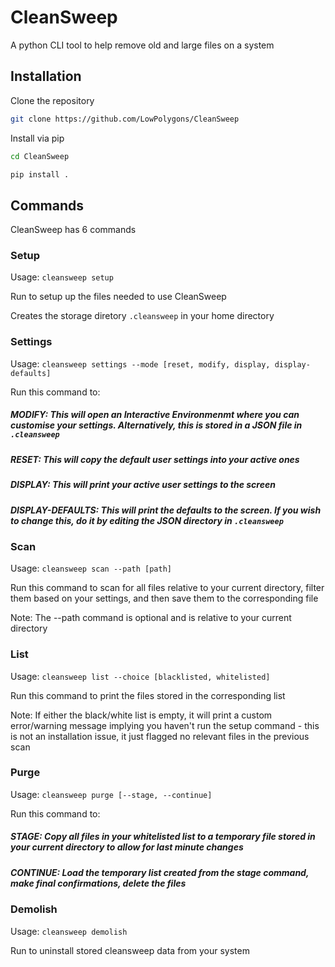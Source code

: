 # CleanSweep
A python CLI tool to help remove old and large files on a system


## Installation

Clone the repository

```bash
git clone https://github.com/LowPolygons/CleanSweep
```

Install via pip

```bash
cd CleanSweep

pip install .
```


## Commands

CleanSweep has 6 commands


### Setup
Usage: `cleansweep setup` 

Run to setup up the files needed to use CleanSweep

Creates the storage diretory `.cleansweep` in your home directory


### Settings
Usage: `cleansweep settings --mode [reset, modify, display, display-defaults]` 

Run this command to:

##### MODIFY: This will open an Interactive Environmenmt where you can customise your settings. Alternatively, this is stored in a JSON file in `.cleansweep`

##### RESET: This will copy the default user settings into your active ones

##### DISPLAY: This will print your active user settings to the screen

##### DISPLAY-DEFAULTS: This will print the defaults to the screen. If you wish to change this, do it by editing the JSON directory in `.cleansweep` 


### Scan
Usage: `cleansweep scan --path [path]`

Run this command to scan for all files relative to your current directory, filter them based on your settings, and then save them to the corresponding file

Note: The --path command is optional and is relative to your current directory 


### List
Usage: `cleansweep list --choice [blacklisted, whitelisted]`

Run this command to print the files stored in the corresponding list

Note: If either the black/white list is empty, it will print a custom error/warning message implying you haven't run the setup command - this is not an installation issue, it just flagged no relevant files in the previous scan


### Purge
Usage: `cleansweep purge [--stage, --continue]`

Run this command to:

##### STAGE: Copy all files in your whitelisted list to a temporary file stored in your current directory to allow for last minute changes

##### CONTINUE: Load the temporary list created from the stage command, make final confirmations, delete the files


### Demolish
Usage: `cleansweep demolish`

Run to uninstall stored cleansweep data from your system
